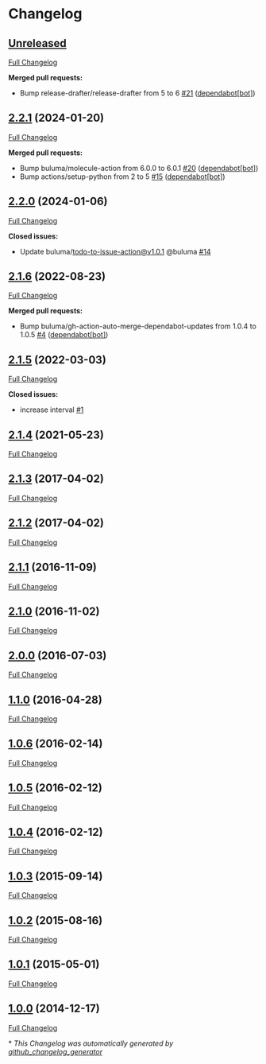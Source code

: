 # Changelog

## [Unreleased](https://github.com/buluma/ansible-role-mailhog/tree/HEAD)

[Full Changelog](https://github.com/buluma/ansible-role-mailhog/compare/2.2.1...HEAD)

**Merged pull requests:**

- Bump release-drafter/release-drafter from 5 to 6 [\#21](https://github.com/buluma/ansible-role-mailhog/pull/21) ([dependabot[bot]](https://github.com/apps/dependabot))

## [2.2.1](https://github.com/buluma/ansible-role-mailhog/tree/2.2.1) (2024-01-20)

[Full Changelog](https://github.com/buluma/ansible-role-mailhog/compare/2.2.0...2.2.1)

**Merged pull requests:**

- Bump buluma/molecule-action from 6.0.0 to 6.0.1 [\#20](https://github.com/buluma/ansible-role-mailhog/pull/20) ([dependabot[bot]](https://github.com/apps/dependabot))
- Bump actions/setup-python from 2 to 5 [\#15](https://github.com/buluma/ansible-role-mailhog/pull/15) ([dependabot[bot]](https://github.com/apps/dependabot))

## [2.2.0](https://github.com/buluma/ansible-role-mailhog/tree/2.2.0) (2024-01-06)

[Full Changelog](https://github.com/buluma/ansible-role-mailhog/compare/2.1.6...2.2.0)

**Closed issues:**

- Update buluma/todo-to-issue-action@v1.0.1 @buluma [\#14](https://github.com/buluma/ansible-role-mailhog/issues/14)

## [2.1.6](https://github.com/buluma/ansible-role-mailhog/tree/2.1.6) (2022-08-23)

[Full Changelog](https://github.com/buluma/ansible-role-mailhog/compare/2.1.5...2.1.6)

**Merged pull requests:**

- Bump buluma/gh-action-auto-merge-dependabot-updates from 1.0.4 to 1.0.5 [\#4](https://github.com/buluma/ansible-role-mailhog/pull/4) ([dependabot[bot]](https://github.com/apps/dependabot))

## [2.1.5](https://github.com/buluma/ansible-role-mailhog/tree/2.1.5) (2022-03-03)

[Full Changelog](https://github.com/buluma/ansible-role-mailhog/compare/2.1.4...2.1.5)

**Closed issues:**

- increase interval [\#1](https://github.com/buluma/ansible-role-mailhog/issues/1)

## [2.1.4](https://github.com/buluma/ansible-role-mailhog/tree/2.1.4) (2021-05-23)

[Full Changelog](https://github.com/buluma/ansible-role-mailhog/compare/2.1.3...2.1.4)

## [2.1.3](https://github.com/buluma/ansible-role-mailhog/tree/2.1.3) (2017-04-02)

[Full Changelog](https://github.com/buluma/ansible-role-mailhog/compare/2.1.2...2.1.3)

## [2.1.2](https://github.com/buluma/ansible-role-mailhog/tree/2.1.2) (2017-04-02)

[Full Changelog](https://github.com/buluma/ansible-role-mailhog/compare/2.1.1...2.1.2)

## [2.1.1](https://github.com/buluma/ansible-role-mailhog/tree/2.1.1) (2016-11-09)

[Full Changelog](https://github.com/buluma/ansible-role-mailhog/compare/2.1.0...2.1.1)

## [2.1.0](https://github.com/buluma/ansible-role-mailhog/tree/2.1.0) (2016-11-02)

[Full Changelog](https://github.com/buluma/ansible-role-mailhog/compare/2.0.0...2.1.0)

## [2.0.0](https://github.com/buluma/ansible-role-mailhog/tree/2.0.0) (2016-07-03)

[Full Changelog](https://github.com/buluma/ansible-role-mailhog/compare/1.1.0...2.0.0)

## [1.1.0](https://github.com/buluma/ansible-role-mailhog/tree/1.1.0) (2016-04-28)

[Full Changelog](https://github.com/buluma/ansible-role-mailhog/compare/1.0.6...1.1.0)

## [1.0.6](https://github.com/buluma/ansible-role-mailhog/tree/1.0.6) (2016-02-14)

[Full Changelog](https://github.com/buluma/ansible-role-mailhog/compare/1.0.5...1.0.6)

## [1.0.5](https://github.com/buluma/ansible-role-mailhog/tree/1.0.5) (2016-02-12)

[Full Changelog](https://github.com/buluma/ansible-role-mailhog/compare/1.0.4...1.0.5)

## [1.0.4](https://github.com/buluma/ansible-role-mailhog/tree/1.0.4) (2016-02-12)

[Full Changelog](https://github.com/buluma/ansible-role-mailhog/compare/1.0.3...1.0.4)

## [1.0.3](https://github.com/buluma/ansible-role-mailhog/tree/1.0.3) (2015-09-14)

[Full Changelog](https://github.com/buluma/ansible-role-mailhog/compare/1.0.2...1.0.3)

## [1.0.2](https://github.com/buluma/ansible-role-mailhog/tree/1.0.2) (2015-08-16)

[Full Changelog](https://github.com/buluma/ansible-role-mailhog/compare/1.0.1...1.0.2)

## [1.0.1](https://github.com/buluma/ansible-role-mailhog/tree/1.0.1) (2015-05-01)

[Full Changelog](https://github.com/buluma/ansible-role-mailhog/compare/1.0.0...1.0.1)

## [1.0.0](https://github.com/buluma/ansible-role-mailhog/tree/1.0.0) (2014-12-17)

[Full Changelog](https://github.com/buluma/ansible-role-mailhog/compare/fe7c4833df5c98cad89bac8da46b32239ed7ac4c...1.0.0)



\* *This Changelog was automatically generated by [github_changelog_generator](https://github.com/github-changelog-generator/github-changelog-generator)*
